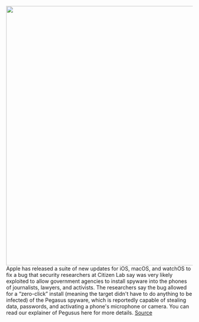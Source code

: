 <img src='https://cdn.vox-cdn.com/thumbor/RsvpXkg88-JAnv00kU_eZvtYDxc=/0x0:2040x1360/1200x800/filters:focal(857x517:1183x843)/cdn.vox-cdn.com/uploads/chorus_image/image/69854058/acastro_170731_1777_0003_v6.0.jpg' width='700px' /><br/>
Apple has released a suite of new updates for iOS, macOS, and watchOS to fix a bug that security researchers at Citizen Lab say was very likely exploited to allow government agencies to install spyware into the phones of journalists, lawyers, and activists. The researchers say the bug allowed for a “zero-click” install (meaning the target didn't have to do anything to be infected) of the Pegasus spyware, which is reportedly capable of stealing data, passwords, and activating a phone's microphone or camera. You can read our explainer of Pegusus here for more details.
<a href='https://www.theverge.com/2021/9/13/22672352/apple-spyware-gateway-iphone-software-update-nso-pegasus'> Source <a/>